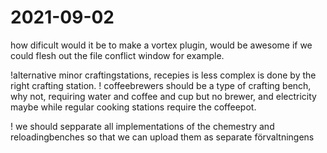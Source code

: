 # 2021-09-02
how dificult would it be to make a vortex plugin, would be awesome if we could flesh out the file conflict window for example.

!alternative minor craftingstations, recepies is less complex is done by the right crafting station.
! coffeebrewers should be a type of crafting bench, why not, requiring water and coffee and cup but no brewer, and electricity maybe
while regular cooking stations require the coffeepot.

! we should sepparate all implementations of the chemestry and reloadingbenches so that we can upload them as separate förvaltningens
